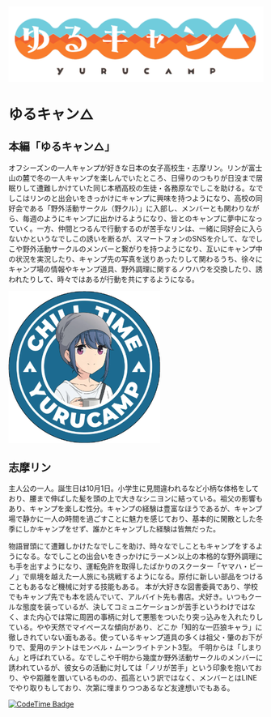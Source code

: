 
![](1200px-Yuru_Camp_Heya_logo.svg.png)
# ゆるキャン△

## 本編「ゆるキャン△」

オフシーズンの一人キャンプが好きな日本の女子高校生・志摩リン。リンが富士山の麓で冬の一人キャンプを楽しんでいたところ、日帰りのつもりが日没まで居眠りして遭難しかけていた同じ本栖高校の生徒・各務原なでしこを助ける。なでしこはリンのと出会いをきっかけにキャンプに興味を持つようになり、高校の同好会である「野外活動サークル（野クル）」に入部し、メンバーとも関わりながら、毎週のようにキャンプに出かけるようになり、皆とのキャンプに夢中になっていく。一方、仲間とつるんで行動するのが苦手なリンは、一緒に同好会に入らないかというなでしこの誘いを断るが、スマートフォンのSNSを介して、なでしこや野外活動サークルのメンバーと繋がりを持つようになり、互いにキャンプ中の状況を実況したり、キャンプ先の写真を送りあったりして関わるうち、徐々にキャンプ場の情報やキャンプ道具、野外調理に関するノウハウを交換したり、誘われたりして、時々ではあるが行動を共にするようになる。

![](yuru-camp-rin-shima-chill-time-sticker-727795.1.png)
## 志摩リン

主人公の一人。誕生日は10月1日。小学生に見間違われるなど小柄な体格をしており、腰まで伸ばした髪を頭の上で大きなシニヨンに結っている。祖父の影響もあり、キャンプを楽しむ性分。キャンプの経験は豊富なほうであるが、キャンプ場で静かに一人の時間を過ごすことに魅力を感じており、基本的に閑散とした冬季にしかキャンプをせず、誰かとキャンプした経験は皆無だった。

物語冒頭にて遭難しかけたなでしこを助け、時々なでしこともキャンプをするようになる。なでしことの出会いをきっかけにラーメン以上の本格的な野外調理にも手を出すようになり、運転免許を取得したばかりのスクーター「ヤマハ・ビーノ」で県境を越えた一人旅にも挑戦するようになる。原付に新しい部品をつけることもあるなど機械に対する技能もある。
本が大好きな図書委員であり、学校でもキャンプ先でも本を読んでいて、アルバイト先も書店。犬好き。いつもクールな態度を装っているが、決してコミュニケーションが苦手というわけではなく、また内心では常に周囲の事柄に対して悪態をついたり突っ込みを入れたりしている。やや天然でマイペースな傾向があり、どこか「知的な一匹狼キャラ」に徹しきれていない面もある。使っているキャンプ道具の多くは祖父・肇のお下がりで、愛用のテントはモンベル・ムーンライトテント3型。
千明からは「しまりん」と呼ばれている。なでしこや千明から幾度か野外活動サークルのメンバーに誘われているが、彼女らの活動に対しては「ノリが苦手」という印象を抱いており、やや距離を置いているものの、孤高という訳ではなく、メンバーとはLINEでやり取りもしており、次第に埋まりつつあるなど友達想いでもある。

[![CodeTime Badge](https://img.shields.io/endpoint?style=for-the-badge&color=222&url=https%3A%2F%2Fapi.codetime.dev%2Fshield%3Fid%3D24702%26project%3D%26in=0)](https://codetime.dev)
